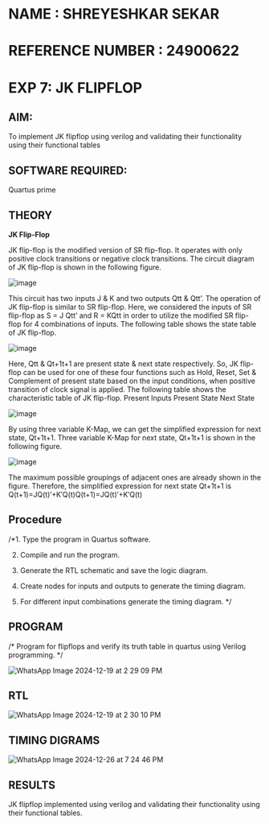 # NAME : SHREYESHKAR SEKAR 
# REFERENCE NUMBER : 24900622

# EXP 7: JK FLIPFLOP

## AIM:

To implement  JK flipflop using verilog and validating their functionality using their functional tables

## SOFTWARE REQUIRED:

Quartus prime

## THEORY

**JK Flip-Flop**

JK flip-flop is the modified version of SR flip-flop. It operates with only positive clock transitions or negative clock transitions. The circuit diagram of JK flip-flop is shown in the following figure.

![image](https://github.com/naavaneetha/JKFLIPFLOP-USING-IF-ELSE/assets/154305477/a649c30b-232b-4558-b188-fd6c09845180)


This circuit has two inputs J & K and two outputs Qtt & Qtt’. The operation of JK flip-flop is similar to SR flip-flop. Here, we considered the inputs of SR flip-flop as S = J Qtt’ and R = KQtt in order to utilize the modified SR flip-flop for 4 combinations of inputs. The following table shows the state table of JK flip-flop.

![image](https://github.com/naavaneetha/JKFLIPFLOP-USING-IF-ELSE/assets/154305477/c4360742-e8a8-4937-b089-c46c0433f9a3)

 
Here, Qtt & Qt+1t+1 are present state & next state respectively. So, JK flip-flop can be used for one of these four functions such as Hold, Reset, Set & Complement of present state based on the input conditions, when positive transition of clock signal is applied. The following table shows the characteristic table of JK flip-flop. Present Inputs Present State Next State
 
![image](https://github.com/naavaneetha/JKFLIPFLOP-USING-IF-ELSE/assets/154305477/6c275261-a6d5-4c37-a3a7-1e88ca11c4cd)

By using three variable K-Map, we can get the simplified expression for next state, Qt+1t+1. Three variable K-Map for next state, Qt+1t+1 is shown in the following figure.
 
![image](https://github.com/naavaneetha/JKFLIPFLOP-USING-IF-ELSE/assets/154305477/5174f41b-0ce0-4329-a372-6d1943ea6673)

The maximum possible groupings of adjacent ones are already shown in the figure. Therefore, the simplified expression for next state Qt+1t+1 is Q(t+1)=JQ(t)′+K′Q(t)Q(t+1)=JQ(t)′+K′Q(t)

## Procedure

/*1.	Type the program in Quartus software.

2.	Compile and run the program.

3.	Generate the RTL schematic and save the logic diagram.

4.	Create nodes for inputs and outputs to generate the timing diagram.

5.	For different input combinations generate the timing diagram. */

## PROGRAM

/* Program for flipflops and verify its truth table in quartus using Verilog programming.
*/

![WhatsApp Image 2024-12-19 at 2 29 09 PM](https://github.com/user-attachments/assets/f55db883-e13c-4026-836c-58471e1a50f3)



## RTL 

![WhatsApp Image 2024-12-19 at 2 30 10 PM](https://github.com/user-attachments/assets/9a172b4f-293c-4925-9341-19e377979aad)



## TIMING DIGRAMS


![WhatsApp Image 2024-12-26 at 7 24 46 PM](https://github.com/user-attachments/assets/d2c5e9c6-0006-45c0-aec0-b7b182a52344)




## RESULTS

JK flipflop implemented using verilog and validating their functionality using their functional tables.

